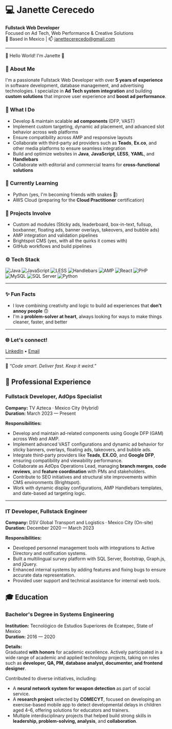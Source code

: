# 💻 Janette Cerecedo

**Fullstack Web Developer**  
Focused on Ad Tech, Web Performance & Creative Solutions  
📍 Based in Mexico | 📫 janettecerecedo@gmail.com

---

🍮 Hello World! I'm Janette 👋

### 🙋 About Me
I'm a passionate Fullstack Web Developer with over **5 years of experience** in software development, database management, and advertising technologies. I specialize in **Ad Tech system integration** and building **custom solutions** that improve user experience and **boost ad performance**.

### 🔧 What I Do
- Develop & maintain scalable **ad components** (DFP, VAST)
- Implement custom targeting, dynamic ad placement, and advanced slot behavior across web platforms
- Ensure compatibility across AMP and responsive layouts
- Collaborate with third-party ad providers such as **Teads**, **Ex.co**, and other media platforms to ensure seamless integration
- Build and optimize websites in **Java**, **JavaScript**, **LESS**, **YAML**, and **Handlebars**
- Collaborate with editorial and commercial teams for **cross-functional solutions**

### 🧠 Currently Learning
- Python (yes, I'm becoming friends with snakes 🐍)
- AWS Cloud (preparing for the **Cloud Practitioner** certification)

### 🚀 Projects Involve
- Custom ad modules (Sticky ads, leaderboard, box-in-text, fullsup, boxbanner, floating ads, banner overlays, takeovers, and bubble ads)
- AMP integration and validation pipelines
- Brightspot CMS (yes, with all the quirks it comes with)
- GitHub workflows and build pipelines

### ⚙️ Tech Stack
![Java](https://img.shields.io/badge/Java-ED8B00?style=flat&logo=java&logoColor=white)
![JavaScript](https://img.shields.io/badge/JavaScript-F7DF1E?style=flat&logo=javascript&logoColor=black)
![LESS](https://img.shields.io/badge/LESS-1D365D?style=flat&logo=less&logoColor=white)
![Handlebars](https://img.shields.io/badge/Handlebars.js-f0772b?style=flat&logo=handlebarsdotjs&logoColor=white)
![AMP](https://img.shields.io/badge/AMP-005AF0?style=flat&logo=amp&logoColor=white)
![React](https://img.shields.io/badge/React-20232a?style=flat&logo=react&logoColor=61DAFB)
![PHP](https://img.shields.io/badge/PHP-777BB4?style=flat&logo=php&logoColor=white)
![MySQL](https://img.shields.io/badge/MySQL-4479A1?style=flat&logo=mysql&logoColor=white)
![SQL Server](https://img.shields.io/badge/SQL%20Server-CC2927?style=flat&logo=microsoft-sql-server&logoColor=white)
![Python](https://img.shields.io/badge/Python-(learning)-3776AB?style=flat&logo=python&logoColor=white)

---

### ✨ Fun Facts
- I love combining creativity and logic to build ad experiences that **don’t annoy people** 🙃
- I'm a **problem-solver at heart**, always looking for ways to make things cleaner, faster, and better

---

### 🌐 Let's connect!

[LinkedIn](https://www.linkedin.com/in/janette-cerecedo/) • [Email](mailto:janettecerecedo@gmail.com)
  
---
🦄 _“Code smart. Deliver fast. Keep it weird.”_

## 💼 Professional Experience

### Fullstack Developer, AdOps Specialist  
**Company:** TV Azteca · Mexico City (Hybrid)  
**Duration:** March 2023 — Present

**Responsibilities:**
- Develop and maintain ad-related components using Google DFP (GAM) across Web and AMP.
- Implement advanced VAST configurations and dynamic ad behavior for sticky banners, overlays, floating ads, takeovers, and bubble ads.
- Integrate third-party providers like **Teads**, **EX.CO**, and **Google DFP**, ensuring compatibility and viewability performance.
- Collaborate as AdOps Operations Lead, managing **branch merges**, **code reviews**, and **feature coordination** with PMs and stakeholders.
- Contribute to SEO initiatives and structural site improvements within CMS environments (Brightspot).
- Work with dynamic display configurations, AMP Handlebars templates, and date-based ad targeting logic.

---

### IT Developer, Fullstack Engineer  
**Company:** DSV Global Transport and Logistics · Mexico City (On-site)  
**Duration:** December 2020 — March 2023

**Responsibilities:**
- Developed personnel management tools with integrations to Active Directory and notification systems.
- Built a multilingual survey platform with SQL Server, Bootstrap, Graph.js, and jQuery.
- Enhanced internal systems by adding features and fixing bugs to ensure accurate data representation.
- Provided user support and technical assistance for internal web tools.

## 🎓 Education

### Bachelor's Degree in Systems Engineering  
**Institution:** Tecnológico de Estudios Superiores de Ecatepec, State of Mexico  
**Duration:** 2016 — 2020  

**Details:**  
Graduated **with honors** for academic excellence. Actively participated in a wide range of academic and applied technology projects, taking on roles such as **developer, QA, PM, database analyst, documenter, and frontend designer**.  

Contributed to diverse initiatives, including:  
- A **neural network system for weapon detection** as part of social service.  
- A **research project** selected by **COMECYT**, focused on developing an exercise-based mobile app to detect developmental delays in children aged 4–6, offering solutions for educators and trainers.  
- Multiple interdisciplinary projects that helped build strong skills in **leadership, problem-solving, analysis**, and **collaboration**.

